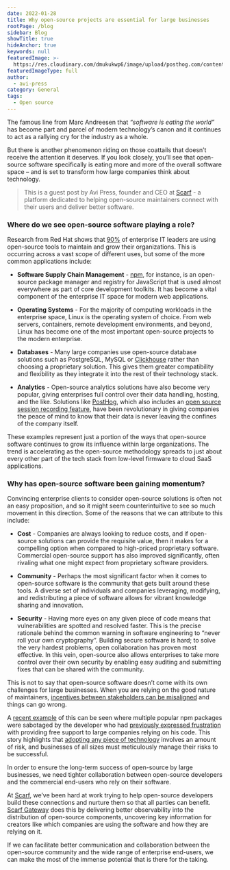 ```yaml
---
date: 2022-01-28
title: Why open-source projects are essential for large businesses
rootPage: /blog
sidebar: Blog
showTitle: true
hideAnchor: true
keywords: null
featuredImage: >-
  https://res.cloudinary.com/dmukukwp6/image/upload/posthog.com/contents/images/blog/posthog-blog-image.png
featuredImageType: full
author:
  - avi-press
category: General
tags:
  - Open source
---
```


The famous line from Marc Andreesen that _“software is eating the world”_ has become part and parcel of modern technology’s canon and it continues to act as a rallying cry for the industry as a whole.

But there is another phenomenon riding on those coattails that doesn’t receive the attention it deserves. If you look closely, you’ll see that open-source software specifically is eating more and more of the overall software space – and is set to transform how large companies think about technology.

> This is a guest post by Avi Press, founder and CEO at [Scarf](https://about.scarf.sh/scarf-gateway) - a platform dedicated to helping open-source maintainers connect with their users and deliver better software.

### Where do we see open-source software playing a role?

Research from Red Hat shows that [90%](https://www.redhat.com/rhdc/managed-files/rh-enterprise-open-source-report-f27565-202101-en.pdf) of enterprise IT leaders are using open-source tools to maintain and grow their organizations. This is occurring across a vast scope of different uses, but some of the more common applications include:

-   **Software Supply Chain Management** - [npm](https://www.npmjs.com/), for instance, is an open-source package manager and registry for JavaScript that is used almost everywhere as part of core development toolkits. It has become a vital component of the enterprise IT space for modern web applications.

-   **Operating Systems** - For the majority of computing workloads in the enterprise space, Linux is the operating system of choice. From web servers, containers, remote development environments, and beyond, Linux has become one of the most important open-source projects to the modern enterprise.

-   **Databases** - Many large companies use open-source database solutions such as PostgreSQL, MySQL or [Clickhouse](/handbook/engineering/clickhouse) rather than choosing a proprietary solution. This gives them greater compatibility and flexibility as they integrate it into the rest of their technology stack.

-   **Analytics** - Open-source analytics solutions have also become very popular, giving enterprises full control over their data handling, hosting, and the like. Solutions like [PostHog](https://posthog.com/), which also includes an [open source session recording feature](/blog/best-open-source-session-replay-tools), have been revolutionary in giving companies the peace of mind to know that their data is never leaving the confines of the company itself.

These examples represent just a portion of the ways that open-source software continues to grow its influence within large organizations. The trend is accelerating as the open-source methodology spreads to just about every other part of the tech stack from low-level firmware to cloud SaaS applications.

### Why has open-source software been gaining momentum?

Convincing enterprise clients to consider open-source solutions is often not an easy proposition, and so it might seem counterintuitive to see so much movement in this direction. Some of the reasons that we can attribute to this include:

-   **Cost** - Companies are always looking to reduce costs, and if open-source solutions can provide the requisite value, then it makes for a compelling option when compared to high-priced proprietary software. Commercial open-source support has also improved significantly, often rivaling what one might expect from proprietary software providers.

-   **Community** - Perhaps the most significant factor when it comes to open-source software is the community that gets built around these tools. A diverse set of individuals and companies leveraging, modifying, and redistributing a piece of software allows for vibrant knowledge sharing and innovation.

-   **Security** - Having more eyes on any given piece of code means that vulnerabilities are spotted and resolved faster. This is the precise rationale behind the common warning in software engineering to “never roll your own cryptography”. Building secure software is hard; to solve the very hardest problems, open collaboration has proven most effective. In this vein, open-source also allows enterprises to take more control over their own security by enabling easy auditing and submitting fixes that can be shared with the community.

This is not to say that open-source software doesn’t come with its own challenges for large businesses. When you are relying on the good nature of maintainers, [incentives between stakeholders can be misaligned](https://about.scarf.sh/post/package-registries-and-open-source) and things can go wrong.

A [recent example](https://www.bleepingcomputer.com/news/security/dev-corrupts-npm-libs-colors-and-faker-breaking-thousands-of-apps/) of this can be seen where multiple popular npm packages were sabotaged by the developer who had [previously expressed frustration](http://web.archive.org/web/20210704022108/https://github.com/Marak/faker.js/issues/1046) with providing free support to large companies relying on his code. This story highlights that [adopting any piece of technology](/newsletter/choosing-technologies) involves an amount of risk, and businesses of all sizes must meticulously manage their risks to be successful.

In order to ensure the long-term success of open-source by large businesses, we need tighter collaboration between open-source developers and the commercial end-users who rely on their software.

At [Scarf](https://about.scarf.sh/), we’ve been hard at work trying to help open-source developers build these connections and nurture them so that all parties can benefit. [Scarf Gateway](https://about.scarf.sh/scarf-gateway) does this by delivering better observability into the distribution of open-source components, uncovering key information for creators like which companies are using the software and how they are relying on it.

If we can facilitate better communication and collaboration between the open-source community and the wide range of enterprise end-users, we can make the most of the immense potential that is there for the taking.

<NewsletterForm />
